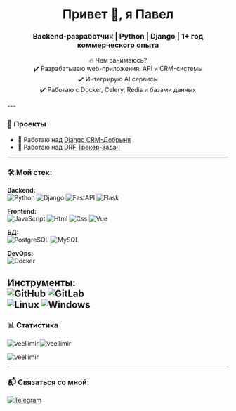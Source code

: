 <h1 align="center">Привет 👋, я Павел</h1>
<h3 align="center">Backend-разработчик | Python | Django | 1+ год коммерческого опыта</h3>

<p align="center">🔥 Чем занимаюсь? <br>
✔️ Разрабатываю web-приложения, API и CRM-системы<br>
✔️ Интегрирую AI сервисы<br>
✔️ Работаю с Docker, Celery, Redis и базами данных<br>

</p>
---

### 🚀 Проекты
- 🔭 Работаю над [Django CRM-Добрыня](https://github.com/veellimir/Django_Journal_Dobrynya)
- 🔭 Работаю над [DRF Трекер-Задач](https://github.com/veellimir/Djangorest-Mobile_Backend)

---

### 🛠 Мой стек:
**Backend:** <br>
![Python](https://img.shields.io/badge/-Python-2f4f4f?style=for-the-badge&logo=python) 
![Django](https://img.shields.io/badge/-django-048280?style=for-the-badge&logo=django)
![FastAPI](https://img.shields.io/badge/-fastapi-e4ecfc?style=for-the-badge&logo=fastapi)
![Flask](https://img.shields.io/badge/-flask-046f87?style=for-the-badge&logo=flask) 

**Frontend:** <br>
![JavaScript](https://img.shields.io/badge/-javascript-c0c0c0?style=for-the-badge&logo=javascript)
![Html](https://img.shields.io/badge/-html-008b8b?style=for-the-badge&logo=html5)
![Css](https://img.shields.io/badge/-css-57719b?style=for-the-badge&logo=c)
![Vue](https://img.shields.io/badge/-vue-085e17?style=for-the-badge&logo=v)

**БД:** <br>
![PostgreSQL](https://img.shields.io/badge/-PostgreSQL-000000?style=for-the-badge&logo=postgresql)
![MySQL](https://img.shields.io/badge/-MySQL-000000?style=for-the-badge&logo=mysql)

**DevOps:** <br>
![Docker](https://img.shields.io/badge/-docker-042b7d?style=for-the-badge&logo=docker)

**Инструменты:** <br>
![GitHub](https://img.shields.io/badge/-github-1c0c13?style=for-the-badge&logo=github)
![GitLab](https://img.shields.io/badge/-gitlab-1c0c13?style=for-the-badge&logo=gitlab) <br>
![Linux](https://img.shields.io/badge/-linux(ubuntu)-5b1a7e?style=for-the-badge&logo=linux) 
![Windows](https://img.shields.io/badge/-Windows-04457d?style=for-the-badge&logo=windows) <br>
---

### 📊 Статистика  
<p>
  <img align="left" src="https://github-readme-stats.vercel.app/api/top-langs?username=veellimir&show_icons=true&locale=en&layout=compact" alt="veellimir" />
</p>

<p>
  <img align="center" src="https://github-readme-stats.vercel.app/api?username=veellimir&show_icons=true&locale=en" alt="veellimir" />
</p>

<p>
  <img align="center" src="https://github-readme-streak-stats.herokuapp.com/?user=veellimir&" alt="veellimir" />
</p>

---

### 📬 Связаться со мной:
[![Telegram](https://img.shields.io/badge/-Telegram-04597c?style=for-the-badge&logo=telegram)](https://t.me/Pa_0tel)
